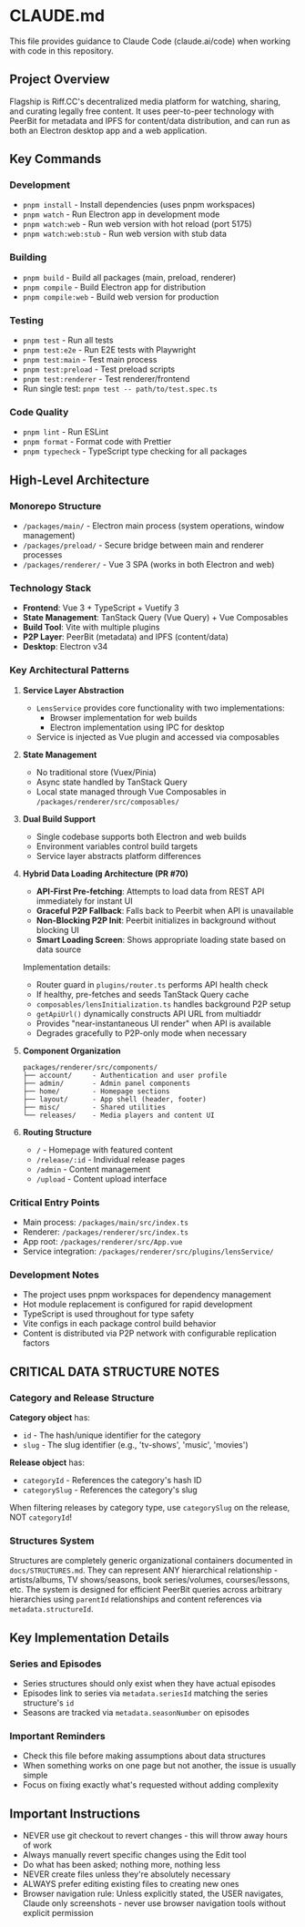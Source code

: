 # CLAUDE.md

This file provides guidance to Claude Code (claude.ai/code) when working with code in this repository.

## Project Overview

Flagship is Riff.CC's decentralized media platform for watching, sharing, and curating legally free content. It uses peer-to-peer technology with PeerBit for metadata and IPFS for content/data distribution, and can run as both an Electron desktop app and a web application.

## Key Commands

### Development
- `pnpm install` - Install dependencies (uses pnpm workspaces)
- `pnpm watch` - Run Electron app in development mode
- `pnpm watch:web` - Run web version with hot reload (port 5175)
- `pnpm watch:web:stub` - Run web version with stub data

### Building
- `pnpm build` - Build all packages (main, preload, renderer)
- `pnpm compile` - Build Electron app for distribution
- `pnpm compile:web` - Build web version for production

### Testing
- `pnpm test` - Run all tests
- `pnpm test:e2e` - Run E2E tests with Playwright
- `pnpm test:main` - Test main process
- `pnpm test:preload` - Test preload scripts
- `pnpm test:renderer` - Test renderer/frontend
- Run single test: `pnpm test -- path/to/test.spec.ts`

### Code Quality
- `pnpm lint` - Run ESLint
- `pnpm format` - Format code with Prettier
- `pnpm typecheck` - TypeScript type checking for all packages

## High-Level Architecture

### Monorepo Structure
- `/packages/main/` - Electron main process (system operations, window management)
- `/packages/preload/` - Secure bridge between main and renderer processes
- `/packages/renderer/` - Vue 3 SPA (works in both Electron and web)

### Technology Stack
- **Frontend**: Vue 3 + TypeScript + Vuetify 3
- **State Management**: TanStack Query (Vue Query) + Vue Composables
- **Build Tool**: Vite with multiple plugins
- **P2P Layer**: PeerBit (metadata) and IPFS (content/data)
- **Desktop**: Electron v34

### Key Architectural Patterns

1. **Service Layer Abstraction**
   - `LensService` provides core functionality with two implementations:
     - Browser implementation for web builds
     - Electron implementation using IPC for desktop
   - Service is injected as Vue plugin and accessed via composables

2. **State Management**
   - No traditional store (Vuex/Pinia)
   - Async state handled by TanStack Query
   - Local state managed through Vue Composables in `/packages/renderer/src/composables/`

3. **Dual Build Support**
   - Single codebase supports both Electron and web builds
   - Environment variables control build targets
   - Service layer abstracts platform differences

4. **Hybrid Data Loading Architecture (PR #70)**
   - **API-First Pre-fetching**: Attempts to load data from REST API immediately for instant UI
   - **Graceful P2P Fallback**: Falls back to Peerbit when API is unavailable
   - **Non-Blocking P2P Init**: Peerbit initializes in background without blocking UI
   - **Smart Loading Screen**: Shows appropriate loading state based on data source
   
   Implementation details:
   - Router guard in `plugins/router.ts` performs API health check
   - If healthy, pre-fetches and seeds TanStack Query cache
   - `composables/lensInitialization.ts` handles background P2P setup
   - `getApiUrl()` dynamically constructs API URL from multiaddr
   - Provides "near-instantaneous UI render" when API is available
   - Degrades gracefully to P2P-only mode when necessary

4. **Component Organization**
   ```
   packages/renderer/src/components/
   ├── account/     - Authentication and user profile
   ├── admin/       - Admin panel components
   ├── home/        - Homepage sections
   ├── layout/      - App shell (header, footer)
   ├── misc/        - Shared utilities
   └── releases/    - Media players and content UI
   ```

5. **Routing Structure**
   - `/` - Homepage with featured content
   - `/release/:id` - Individual release pages
   - `/admin` - Content management
   - `/upload` - Content upload interface

### Critical Entry Points
- Main process: `/packages/main/src/index.ts`
- Renderer: `/packages/renderer/src/index.ts`
- App root: `/packages/renderer/src/App.vue`
- Service integration: `/packages/renderer/src/plugins/lensService/`

### Development Notes
- The project uses pnpm workspaces for dependency management
- Hot module replacement is configured for rapid development
- TypeScript is used throughout for type safety
- Vite configs in each package control build behavior
- Content is distributed via P2P network with configurable replication factors

## CRITICAL DATA STRUCTURE NOTES

### Category and Release Structure
**Category object** has:
- `id` - The hash/unique identifier for the category
- `slug` - The slug identifier (e.g., 'tv-shows', 'music', 'movies')

**Release object** has:
- `categoryId` - References the category's hash ID
- `categorySlug` - References the category's slug

When filtering releases by category type, use `categorySlug` on the release, NOT `categoryId`!

### Structures System
Structures are completely generic organizational containers documented in `docs/STRUCTURES.md`. They can represent ANY hierarchical relationship - artists/albums, TV shows/seasons, book series/volumes, courses/lessons, etc. The system is designed for efficient PeerBit queries across arbitrary hierarchies using `parentId` relationships and content references via `metadata.structureId`.

## Key Implementation Details

### Series and Episodes
- Series structures should only exist when they have actual episodes
- Episodes link to series via `metadata.seriesId` matching the series structure's `id`
- Seasons are tracked via `metadata.seasonNumber` on episodes

### Important Reminders
- Check this file before making assumptions about data structures
- When something works on one page but not another, the issue is usually simple
- Focus on fixing exactly what's requested without adding complexity

## Important Instructions
- NEVER use git checkout to revert changes - this will throw away hours of work
- Always manually revert specific changes using the Edit tool
- Do what has been asked; nothing more, nothing less
- NEVER create files unless they're absolutely necessary
- ALWAYS prefer editing existing files to creating new ones
- Browser navigation rule: Unless explicitly stated, the USER navigates, Claude only screenshots - never use browser navigation tools without explicit permission